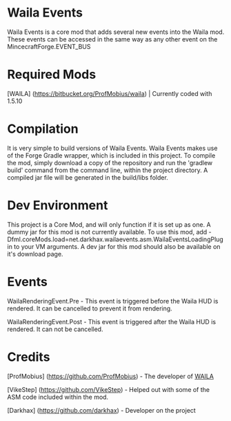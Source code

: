 Waila Events
=====
Waila Events is a core mod that adds several new events into the Waila mod. These events can be accessed in the same way as any other event on the MincecraftForge.EVENT_BUS

Required Mods
=============
[WAILA] (https://bitbucket.org/ProfMobius/waila) | Currently coded with 1.5.10

Compilation
===========
It is very simple to build versions of Waila Events. Waila Events makes use of the Forge Gradle wrapper, which is included in this project. To compile the mod, simply download a copy of the repository and run the 'gradlew build' command from the command line, within the project directory. A compiled jar file will be generated in the build/libs folder.

Dev Environment
===============
This project is a Core Mod, and will only function if it is set up as one. A dummy jar for this mod is not currently available. To use this mod, add -Dfml.coreMods.load=net.darkhax.wailaevents.asm.WailaEventsLoadingPlugin to your VM arguments. A dev jar for this mod should also be available on it's download page.

Events
======
WailaRenderingEvent.Pre - This event is triggered before the Waila HUD is rendered. It can be cancelled to prevent it from rendering. 

WailaRenderingEvent.Post - This event is triggered after the Waila HUD is rendered. It can not be cancelled.

Credits
=======
[ProfMobius] (https://github.com/ProfMobius) - The developer of [WAILA](http://www.minecraftforum.net/topic/1846244-)

[VikeStep] (https://github.com/VikeStep) - Helped out with some of the ASM code included within the mod.

[Darkhax] (https://github.com/darkhax) - Developer on the project